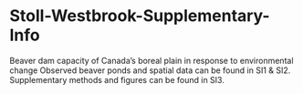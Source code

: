 # Stoll-Westbrook-Supplementary-Info
Beaver dam capacity of Canada’s boreal plain in response to environmental change 
Observed beaver ponds and spatial data can be found in SI1 & SI2. Supplementary methods and figures can be found in SI3.  

